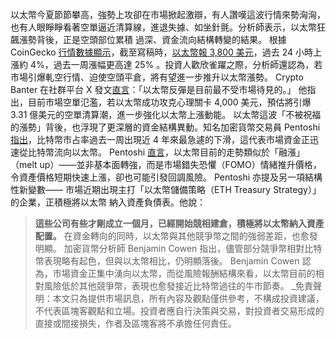 以太幣今夏節節攀高，強勢上攻卻在市場掀起激辯，有人讚嘆這波行情來勢洶洶，也有人眼睜睜看著空單逼近清算線，進退失據、如坐針氈。分析師表示，以太幣狂飆漲勢背後，正是空頭部位累積 過深、資金流向結構轉變的結果。
根據 CoinGecko [行情數據顯示](https://www.coingecko.com/en/coins/ethereum)，截至寫稿時，[以太幣報 3,800 美元](https://blockcast.it/2025/07/21/mica-daily-250721/)，過去 24 小時上漲約 4%，過去一周漲幅更高達 25% 。投資人歡欣雀躍之際，分析師還認為，若市場引爆軋空行情、迫使空頭平倉，將有望進一步推升以太幣漲勢。
Crypto Banter 在社群平台 X 發文[直言](https://twitter.com/crypto_banter/status/1946951984420094214)：「以太幣反彈是目前最不受市場待見的。」
他指出，目前市場空單氾濫，若以太幣成功攻克心理關卡 4,000 美元，預估將引爆 3.31 億美元的空單清算潮，進一步強化以太幣上漲動能。
以太幣這波「不被祝福的漲勢」背後，也浮現了更深層的資金結構異動。知名加密貨幣交易員 Pentoshi [指出](https://x.com/Pentosh1/status/1946961620053197180)，比特幣市占率過去一周出現近 4 年來最急遽的下滑，這代表市場資金正迅速從比特幣流向以太幣。
Pentoshi [直言](https://x.com/Pentosh1/status/1946964924313600086)，以太幣目前的走勢類似於「融漲」（melt up）——並非基本面轉強，而是市場錯失恐懼（FOMO）情緒推升價格，令資產價格短期快速上漲，卻也可能引發回調風險。
Pentoshi 亦提及另一項結構性新變數—— 市場近期出現主打「以太幣儲備策略（ETH Treasury Strategy）」的企業，正積極將以太幣 納入資產負債表。他說：
> **這些公司有些才剛成立一個月，已經開始競相建倉，積極將以太幣納入資產配置。**
在資金轉向的同時，以太幣與其他競爭幣之間的強弱差距，也愈發明顯。
加密貨幣分析師 Benjamin Cowen 指出，儘管部分競爭幣相對比特幣表現略有起色，但與以太幣相比，仍明顯落後。
Benjamin Cowen 認為，市場資金正集中湧向以太幣，而從風險報酬結構來看，以太幣目前的相對風險低於其他競爭幣，表現也愈發接近比特幣過往的牛市節奏。
_免責聲明：本文只為提供市場訊息，所有內容及觀點僅供參考，不構成投資建議，不代表區塊客觀點和立場。投資者應自行決策與交易，對投資者交易形成的直接或間接損失，作者及區塊客將不承擔任何責任。
